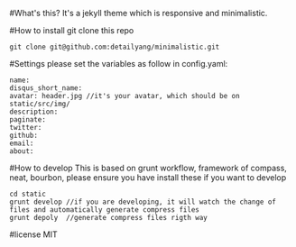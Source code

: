 #What's this?
It's a jekyll theme which is responsive and minimalistic.

#How to install
git clone this repo

```
git clone git@github.com:detailyang/minimalistic.git
```

#Settings
please set the variables as follow in config.yaml:

```
name: 
disqus_short_name:  
avatar: header.jpg //it's your avatar, which should be on static/src/img/
description: 
paginate: 
twitter: 
github: 
email: 
about: 
```

#How to develop
This is based on grunt workflow, framework of compass, neat, bourbon, please ensure you have install these if you want to develop
```
cd static
grunt develop //if you are developing, it will watch the change of files and automatically generate compress files
grunt depoly  //generate compress files rigth way
```

#license
MIT


